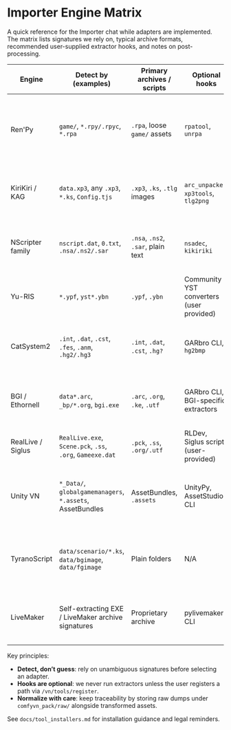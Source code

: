 # Importer Engine Matrix

A quick reference for the Importer chat while adapters are implemented. The
matrix lists signatures we rely on, typical archive formats, recommended
user-supplied extractor hooks, and notes on post-processing.

| Engine              | Detect by (examples)                                           | Primary archives / scripts         | Optional hooks                                | Normalization notes |
|---------------------|----------------------------------------------------------------|------------------------------------|-----------------------------------------------|---------------------|
| Ren'Py              | `game/`, `*.rpy/.rpyc`, `*.rpa`                                 | `.rpa`, loose `game/` assets       | `rpatool`, `unrpa`                             | Preserve Ren'Py text tags, map voices via filenames, respect interpolation placeholders. |
| KiriKiri / KAG      | `data.xp3`, any `.xp3`, `*.ks`, `Config.tjs`                   | `.xp3`, `.ks`, `.tlg` images        | `arc_unpacker`, `xp3tools`, `tlg2png`         | Convert `.tlg` to PNG when tool present; maintain `[r]`, `[cm]`, ruby tags. |
| NScripter family    | `nscript.dat`, `0.txt`, `.nsa/.ns2/.sar`                       | `.nsa`, `.ns2`, `.sar`, plain text  | `nsadec`, `kikiriki`                           | Retain wait codes and branching markers; support Shift-JIS decoding. |
| Yu-RIS              | `*.ypf`, `yst*.ybn`                                            | `.ypf`, `.ybn`                      | Community YST converters (user provided)      | Keep voice ↔ line mapping; detect multi-voice scenes. |
| CatSystem2          | `.int`, `.dat`, `.cst`, `.fes`, `.anm`, `.hg2/.hg3`            | `.int`, `.dat`, `.cst`, `.hg?`      | GARbro CLI, `hg2bmp`                          | Convert proprietary images; treat `.cst` as scene + timeline definitions. |
| BGI / Ethornell     | `data*.arc`, `_bp/*.org`, `bgi.exe`                            | `.arc`, `.org`, `.ke`, `.utf`       | GARbro CLI, BGI-specific extractors           | Preserve control codes; map voice assets located in separate trees. |
| RealLive / Siglus   | `RealLive.exe`, `Scene.pck`, `.ss`, `.org`, `Gameexe.dat`       | `.pck`, `.ss`, `.org/.utf`          | RLDev, Siglus scripts (user-provided)         | Maintain scene graph info and event flow states. |
| Unity VN            | `*_Data/`, `globalgamemanagers`, `*.assets`, AssetBundles      | AssetBundles, `.assets`             | UnityPy, AssetStudio CLI                      | Require user-exported textures/audio when possible; keep GUID mapping. |
| TyranoScript        | `data/scenario/*.ks`, `data/bgimage`, `data/fgimage`           | Plain folders                       | N/A                                           | Direct copy with Tyrano tags preserved; normalize to comfyvn-pack schema. |
| LiveMaker           | Self-extracting EXE / LiveMaker archive signatures             | Proprietary archive                 | pylivemaker CLI                               | Convert scripts into node graphs; export PNG/audio as available. |

Key principles:
- **Detect, don’t guess**: rely on unambiguous signatures before selecting an adapter.
- **Hooks are optional**: we never run extractors unless the user registers a path
  via `/vn/tools/register`.
- **Normalize with care**: keep traceability by storing raw dumps under
  `comfyvn_pack/raw/` alongside transformed assets.

See `docs/tool_installers.md` for installation guidance and legal reminders.
